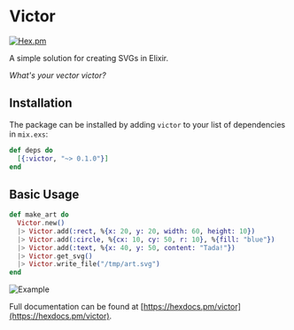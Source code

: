# Victor

[![Hex.pm](https://img.shields.io/hexpm/v/victor.svg)](https://hex.pm/packages/victor)

A simple solution for creating SVGs in Elixir.

_What's your vector victor?_

## Installation

The package can be installed by adding `victor` to your list of dependencies
in `mix.exs`:

```elixir
def deps do
  [{:victor, "~> 0.1.0"}]
end
```

## Basic Usage

```elixir
def make_art do
  Victor.new()
  |> Victor.add(:rect, %{x: 20, y: 20, width: 60, height: 10})
  |> Victor.add(:circle, %{cx: 10, cy: 50, r: 10}, %{fill: "blue"})
  |> Victor.add(:text, %{x: 40, y: 50, content: "Tada!"})
  |> Victor.get_svg()
  |> Victor.write_file("/tmp/art.svg")
end
```

![Example](https://github.com/zstix/victor/blob/master/examples/art.svg?raw=true)

Full documentation can be found at [https://hexdocs.pm/victor](https://hexdocs.pm/victor).
